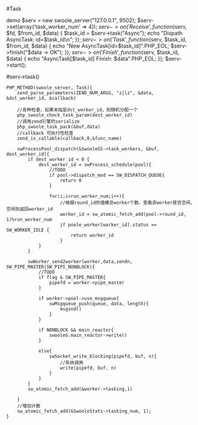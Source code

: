 #Task

demo
    $serv = new swoole_server("127.0.0.1", 9502);
    $serv->set(array('task_worker_num' => 4));
    $serv->on('Receive', function($serv, $fd, $from_id, $data) {
        $task_id = $serv->task("Async");
        echo "Dispath AsyncTask: id=$task_id\n";
    });
    $serv->on('Task', function ($serv, $task_id, $from_id, $data) {
        echo "New AsyncTask[id=$task_id]".PHP_EOL;
        $serv->finish("$data -> OK");
    });
    $serv->on('Finish', function ($serv, $task_id, $data) {
        echo "AsyncTask[$task_id] Finish: $data".PHP_EOL;
    });
    $serv->start();

#serv->task()

    PHP_METHOD(swoole_server, Task){
        zend_parse_parameters(ZEND_NUM_ARGS, "z|lz", &data, &dst_worker_id, &callback)

        //各种检查，如果未指定dst_worker_id，则随机分配一个
        php_swoole_check_task_param(dest_worker_id)
        //调用zend引擎的serialize
        php_swoole_task_pack(&buf,data)
        //callback 可执行性检查
        zend_is_callable(callback,0,&func_name)

        swProcessPool_dispatch(&SwooleGS->task_workers, &buf, dest_worker_id){
            if dest_worker_id < 0 {
                dest_worker_id = swProcess_schedule(pool){
                    //TODO
                    if pool->dispatch_mod == SW_DISPATCH_QUEUE{
                        return 0
                    }

                    for(i;i<run_worker_num;i++){
                        //根据round_id的值模总worker个数，查看该worker是否空闲，空闲则返回worker_id
                        worker_id = sw_atomic_fetch_add(pool->round_id, 1)%run_worker_num
                        if poole_worker[worker_id].status == SW_WORKER_IDLE {
                            return worker_id
                        }
                }
            }

            swWorker_send2worker(worker,data,sendn, SW_PIPE_MASTER|SW_PIPI_NONBLOCK){
                //TODO
                if flag & SW_PIPE_MASTER{
                    pipefd = worker->pipe_master
                }

                if worker->pool->use_msgqueue{
                    swMsgqueue_push(queue, data, length){
                        msgsnd()
                    }
                }

                if NONBLOCK && main_reactor{
                    swooleG.main_reactor->write()
                }

                else{
                    swSocket_write_blocking(pipefd, buf, n){
                        //系统调用
                        write(pipefd, buf, n)
                    }
                }
            }
            sw_atomic_fetch_add(&worker->tasking,1)

        }
        //增加计数
        sw_atomic_fetch_add(&SwooleStats->tasking_num, 1);
    }


